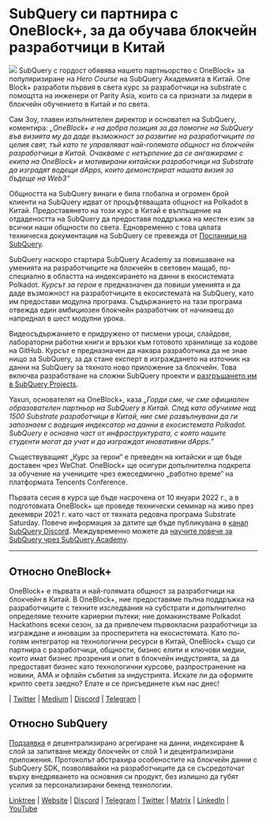 # SubQuery си партнира с OneBlock+, за да обучава блокчейн разработчици в Китай

![](https://miro.medium.com/max/700/1*c1X5h-MEHHwjeqczDKvvCQ.png) SubQuery с гордост обявява нашето партньорство с OneBlock+ за популяризиране на _Hero Course_ на SubQuery Академията в Китай. One Block+ разработи първия в света курс за разработчици на substrate с помощтта на инженери от Parity Asia, които са са признати за лидери в блокчейн обучението в Китай и по света.

Сам Зоу, главен изпълнителен директор и основател на SubQuery, коментира: _„OneBlock+ е на добра позиция за да помогне на SubQuery във визията му да даде възможност за развитие на разработчиците по целия свят, тъй като те управляват най-голямата общност на блокчейн разработчици в Китай. Очакваме с нетърпение да се ангажираме с екипа на OneBlock+ и мотивирани китайски разработчици на Substrate да изградят водещи dApps, които демонстрират нашата визия за бъдеще на Web3“_

Общността на SubQuery винаги е била глобална и огромен брой клиенти на SubQuery идват от процъфтяващата общност на Polkadot в Китай. Предоставянето на този курс в Китай е въплъщение на отдадеността на SubQuery да предоставя поддръжка на местен език за всички наши общности по света. Едновременно с това цялата техническа документация на SubQuery се превежда от [Посланици на SubQuery](https://subquery.medium.com/introducing-the-subquery-ambassador-program-aa82613ab804).

SubQuery наскоро стартира SubQuery Academy за повишаване на уменията на разработчиците на блокчейн в световен мащаб, по-специално в областта на индексирането на данни в екосистемата Polkadot. _Курсът за герои_ е предназначен да повиши уменията и да даде възможност на разработчиците в екосистемата на SubQuery, като им предостави модулна програма. Съдържанието на тази програма отвежда един амбициозен блокчейн разработчик от начинаещ до напреднал в шест модулни урока.

Видеосъдържанието е придружено от писмени уроци, слайдове, лабораторни работни книги и връзки към готовото хранилище за кодове на GitHub. Курсът е предназначен да накара разработчика да не знае нищо за SubQuery, за да стане експерт в изграждането на източник на данни на SubQuery за тяхното ново приложение за блокчейн. Това включва разработване на сложни SubQuery проекти и [разгръщането им в SubQuery Projects](https://project.subquery.network/).

Yaxun, основателят на OneBlock+, каза _„Горди сме, че сме официален образователен партньор на SubQuery в Китай. След като обучихме над 1500 Substrate разработчици в Китай, ние сме развълнувани да ги запознаем с водещия индексатор на данни в екосистемата Polkadot. SubQuery е основна част от инфраструктурата, с която нашите студенти могат да учат и да изграждат иновативни dApps.”_

Съществуващият „Курс за герои“ е преведен на китайски и ще бъде доставен чрез WeChat. OneBlock+ ще осигури допълнителна подкрепа за обучение на учениците чрез ежеседмично „работно време“ на платформата Tencents Conference.

Първата сесия в курса ще бъде насрочена от 10 януари 2022 г., а в подготовката OneBlock+ ще проведе технически семинар на живо през декември 2021 г. като част от тяхната редовна програма Substrate Saturday. Повече информация за датите ще бъде публикувана в [канал SubQuery Discord](https://discord.com/invite/78zg8aBSMG). Междувременно можете да [научите повече за SubQuery чрез SubQuery Academy](https://subquery.coassemble.com/unlock/dOKZW6O#/).

---

## Относно OneBlock+

OneBlock+ е първата и най-голямата общност за разработчици на блокчейн в Китай. В OneBlock+, ние предоставяме пълна поддръжка на разработчиците с техните изследвания на субстрати и допълнително определяме техните кариерни пътеки; ние домакинстваме Polkadot Hackathons всеки сезон, за да привлечем първокласни разработчици за изграждане и иновации за просперитета на екосистемата. Като по-голям интегратор на технологични ресурси в Китай, OneBlock+ също си партнира с разработчици, общности, бизнес елити и ключови медии, които имат бизнес прозрения и опит в блокчейн индустрията, за да предоставят бизнес като технологични курсове, разпространение на новини, AMA и офлайн събития за индустрията. Искате ли да оформите крипто света заедно? Елате и се присъединете към нас днес!

|  [Twitter](https://mobile.twitter.com/oneblock_)  |  [Medium](https://medium.com/@OneBlockplus?p=5a6193755f9b) |  [Discord](https://discord.gg/5aWx6Rch)  |  [Telegram](https://t.me/oneblock_dev)  |

## Относно SubQuery

[Подзаявка](https://subquery.network/) е децентрализирано агрегиране на данни, индексиране & слой за запитване между блокчейн от слой 1 и децентрализирани приложения. Протоколът абстрахира особеностите на блокчейн данни с SubQuery SDK, позволявайки на разработчиците да се съсредоточат върху внедряването на основния си продукт, без излишно да губят усилия за персонализирани бекенд технологии.

​​[Linktree](https://linktr.ee/subquerynetwork)  |  [Website](https://subquery.network/)  |  [Discord](https://discord.com/invite/78zg8aBSMG)  |  [Telegram](https://t.me/subquerynetwork)  |  [Twitter](https://twitter.com/subquerynetwork)  |  [Matrix](https://matrix.to/#/#subquery:matrix.org)  |  [LinkedIn](https://www.linkedin.com/company/subquery)  |  [YouTube](https://www.youtube.com/channel/UCi1a6NUUjegcLHDFLr7CqLw)
